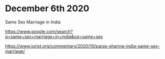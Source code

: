# December 6th 2020

Same Sex Marriage in India

https://www.google.com/search?q=same+sex+marriage+in+india&oq=same+sex

https://www.jurist.org/commentary/2020/10/paras-sharma-india-same-sex-marriage/
